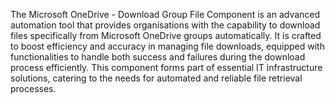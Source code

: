 The Microsoft OneDrive - Download Group File Component is an advanced automation tool that provides organisations with the capability to download files specifically from Microsoft OneDrive groups automatically. It is crafted to boost efficiency and accuracy in managing file downloads, equipped with functionalities to handle both success and failures during the download process efficiently. This component forms part of essential IT infrastructure solutions, catering to the needs for automated and reliable file retrieval processes.
